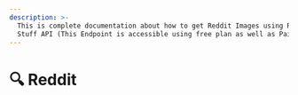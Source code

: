 ```yaml
---
description: >-
  This is complete documentation about how to get Reddit Images using Random
  Stuff API (This Endpoint is accessible using free plan as well as Paid plan)
---
```


# 🔍 Reddit

